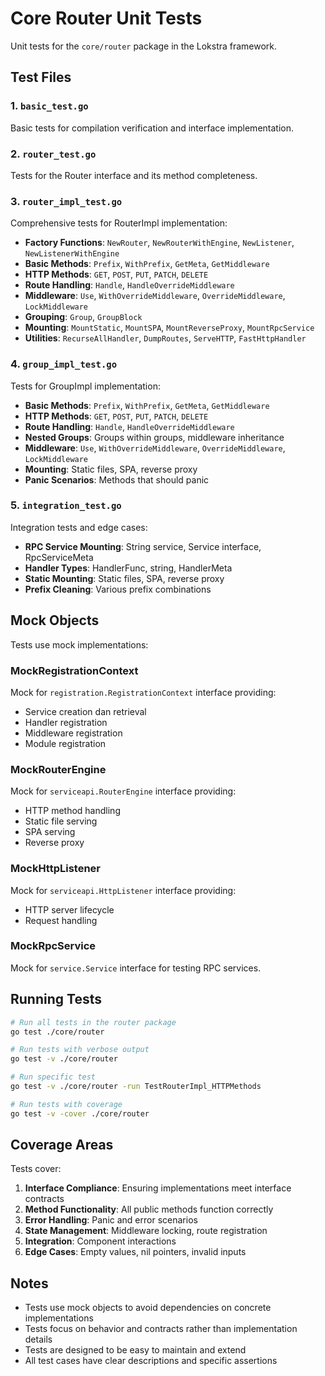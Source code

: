 # Core Router Unit Tests

Unit tests for the `core/router` package in the Lokstra framework.

## Test Files

### 1. `basic_test.go`
Basic tests for compilation verification and interface implementation.

### 2. `router_test.go` 
Tests for the Router interface and its method completeness.

### 3. `router_impl_test.go`
Comprehensive tests for RouterImpl implementation:
- **Factory Functions**: `NewRouter`, `NewRouterWithEngine`, `NewListener`, `NewListenerWithEngine`
- **Basic Methods**: `Prefix`, `WithPrefix`, `GetMeta`, `GetMiddleware`
- **HTTP Methods**: `GET`, `POST`, `PUT`, `PATCH`, `DELETE`
- **Route Handling**: `Handle`, `HandleOverrideMiddleware`
- **Middleware**: `Use`, `WithOverrideMiddleware`, `OverrideMiddleware`, `LockMiddleware`
- **Grouping**: `Group`, `GroupBlock`
- **Mounting**: `MountStatic`, `MountSPA`, `MountReverseProxy`, `MountRpcService`
- **Utilities**: `RecurseAllHandler`, `DumpRoutes`, `ServeHTTP`, `FastHttpHandler`

### 4. `group_impl_test.go`
Tests for GroupImpl implementation:
- **Basic Methods**: `Prefix`, `WithPrefix`, `GetMeta`, `GetMiddleware` 
- **HTTP Methods**: `GET`, `POST`, `PUT`, `PATCH`, `DELETE`
- **Route Handling**: `Handle`, `HandleOverrideMiddleware`
- **Nested Groups**: Groups within groups, middleware inheritance
- **Middleware**: `Use`, `WithOverrideMiddleware`, `OverrideMiddleware`, `LockMiddleware`
- **Mounting**: Static files, SPA, reverse proxy
- **Panic Scenarios**: Methods that should panic

### 5. `integration_test.go`
Integration tests and edge cases:
- **RPC Service Mounting**: String service, Service interface, RpcServiceMeta
- **Handler Types**: HandlerFunc, string, HandlerMeta
- **Static Mounting**: Static files, SPA, reverse proxy
- **Prefix Cleaning**: Various prefix combinations

## Mock Objects

Tests use mock implementations:

### MockRegistrationContext
Mock for `registration.RegistrationContext` interface providing:
- Service creation dan retrieval
- Handler registration
- Middleware registration
- Module registration

### MockRouterEngine  
Mock for `serviceapi.RouterEngine` interface providing:
- HTTP method handling
- Static file serving
- SPA serving
- Reverse proxy

### MockHttpListener
Mock for `serviceapi.HttpListener` interface providing:
- HTTP server lifecycle
- Request handling

### MockRpcService
Mock for `service.Service` interface for testing RPC services.

## Running Tests

```bash
# Run all tests in the router package
go test ./core/router

# Run tests with verbose output
go test -v ./core/router

# Run specific test
go test -v ./core/router -run TestRouterImpl_HTTPMethods

# Run tests with coverage
go test -v -cover ./core/router
```

## Coverage Areas

Tests cover:

1. **Interface Compliance**: Ensuring implementations meet interface contracts
2. **Method Functionality**: All public methods function correctly
3. **Error Handling**: Panic and error scenarios
4. **State Management**: Middleware locking, route registration
5. **Integration**: Component interactions
6. **Edge Cases**: Empty values, nil pointers, invalid inputs

## Notes

- Tests use mock objects to avoid dependencies on concrete implementations
- Tests focus on behavior and contracts rather than implementation details
- Tests are designed to be easy to maintain and extend
- All test cases have clear descriptions and specific assertions
